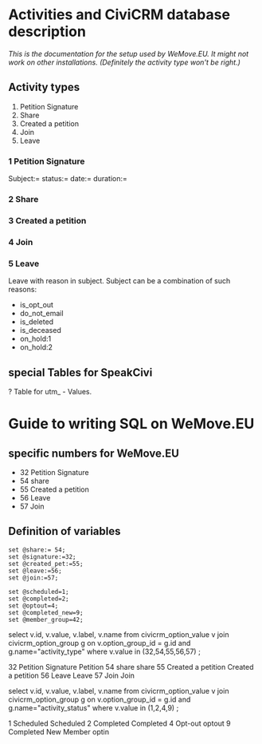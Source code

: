# Activities and CiviCRM database description
*This is the documentation for the setup used by WeMove.EU. It might not work on other installations. (Definitely the activity type won't be right.)*

## Activity types
1. Petition Signature
2. Share
3. Created a petition
2. Join
3. Leave

### 1 Petition Signature
Subject:= 
status:=
date:= 
duration:=

### 2 Share

### 3 Created a petition

### 4 Join

### 5 Leave

Leave with reason in subject. Subject can be a combination of such reasons:

- is\_opt_out
- do\_not_email
- is_deleted
- is_deceased
- on_hold:1
- on_hold:2

## special Tables for SpeakCivi

? Table for utm_ - Values.


# Guide to writing SQL on WeMove.EU


## specific numbers for WeMove.EU

- 32	Petition Signature	
- 54	share	
- 55	Created a petition	
- 56	Leave	
- 57	Join	

## Definition of variables

```mysql
set @share:= 54;
set @signature:=32;
set @created_pet:=55;
set @leave:=56;
set @join:=57;

set @scheduled=1;
set @completed=2;
set @optout=4;
set @completed_new=9; 
set @member_group=42;
```

select v.id, v.value, v.label, v.name from civicrm_option_value v 
join civicrm_option_group g on v.option_group_id = g.id and g.name="activity_type" 
where v.value in (32,54,55,56,57)
;

32	Petition Signature	Petition
54	share	share
55	Created a petition	Created a petition
56	Leave	Leave
57	Join	Join



select v.id, v.value, v.label, v.name from civicrm_option_value v 
join civicrm_option_group g on v.option_group_id = g.id and g.name="activity_status" 
where v.value in (1,2,4,9)
;

1	Scheduled	Scheduled
2	Completed	Completed
4	Opt-out	optout
9	Completed New Member	optin


